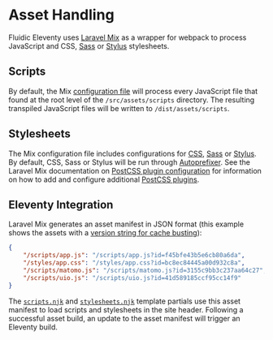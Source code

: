# Asset Handling

Fluidic Eleventy uses [Laravel Mix](https://laravel-mix.com) as a wrapper for webpack to process JavaScript and CSS, [Sass](http://sass-lang.com) or [Stylus](http://stylus-lang.com) stylesheets.

## Scripts

By default, the Mix [configuration file](../../webpack.mix.js) will process every JavaScript file that found at the root level of the `/src/assets/scripts` directory. The resulting transpiled  JavaScript files will be written to `/dist/assets/scripts`.

## Stylesheets

The Mix configuration file includes configurations for [CSS](../../webpack.mix.js#L30), [Sass](../../webpack.mix.js#L33) or [Stylus](../../webpack.mix.js#L36). By default, CSS, Sass or Stylus will be run through [Autoprefixer](https://github.com/postcss/autoprefixer). See the Laravel Mix documentation on [PostCSS plugin configuration](https://laravel-mix.com/docs/5.0/css-preprocessors#postcss-plugins) for information on how to add and configure additional [PostCSS plugins](https://github.com/postcss/postcss/blob/master/docs/plugins.md).

## Eleventy Integration

Laravel Mix generates an asset manifest in JSON format (this example shows the assets with a [version string for cache busting](https://laravel-mix.com/docs/5.0/versioning)):

```json
{
    "/scripts/app.js": "/scripts/app.js?id=f45bfe43b5e6cb80a6da",
    "/styles/app.css": "/styles/app.css?id=bc8ec84445a00d932c8a",
    "/scripts/matomo.js": "/scripts/matomo.js?id=3155c9bb3c237aa64c27",
    "/scripts/uio.js": "/scripts/uio.js?id=41d589185ccf95cc14f9"
}
```

The [`scripts.njk`](../_includes/partials/scripts.njk) and [`stylesheets.njk`](../_includes/partials/stylesheets.njk) template partials use this asset manifest to load scripts and stylesheets in the site header. Following a successful asset build, an update to the asset manifest will trigger an Eleventy build.
